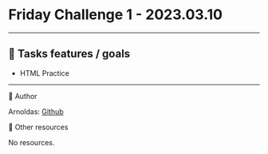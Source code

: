 # Friday Challenge 1 - 2023.03.10
___
## 🎯 Tasks features / goals

-  HTML Practice
___

🤖 Author

Arnoldas: [Github](https://github.com/MytherX)

🔗 Other resources

No resources.
